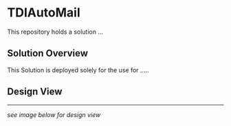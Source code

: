 # TDIAutoMail

This repository holds a solution ...

## Solution Overview
This Solution is deployed solely for the use for .....

## Design View
---
_see image below for design view_
